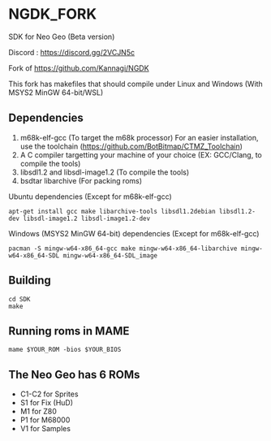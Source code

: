 # NGDK_FORK
SDK for Neo Geo (Beta version)

Discord : https://discord.gg/2VCJN5c

Fork of https://github.com/Kannagi/NGDK

This fork has makefiles that should compile under Linux and Windows (With MSYS2 MinGW 64-bit/WSL)

## Dependencies
1. m68k-elf-gcc (To target the m68k processor) For an easier installation, use the toolchain (https://github.com/BotBitmap/CTMZ_Toolchain)
2. A C compiler targetting your machine of your choice (EX: GCC/Clang, to compile the tools)
5. libsdl1.2 and libsdl-image1.2 (To compile the tools)
4. bsdtar libarchive (For packing roms)

Ubuntu dependencies (Except for m68k-elf-gcc)
```
apt-get install gcc make libarchive-tools libsdl1.2debian libsdl1.2-dev libsdl-image1.2 libsdl-image1.2-dev
```
Windows (MSYS2 MinGW 64-bit) dependencies (Except for m68k-elf-gcc)
```
pacman -S mingw-w64-x86_64-gcc make mingw-w64-x86_64-libarchive mingw-w64-x86_64-SDL mingw-w64-x86_64-SDL_image
```

## Building
```
cd SDK
make
```

## Running roms in MAME
```
mame $YOUR_ROM -bios $YOUR_BIOS
```

## The Neo Geo has 6 ROMs
- C1-C2 for Sprites
- S1 for Fix (HuD)
- M1 for Z80
- P1 for M68000
- V1 for Samples
